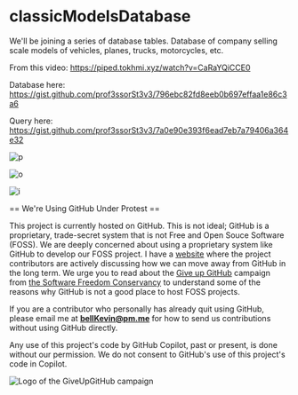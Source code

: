 # classicModelsDatabase

We'll be joining a series of database tables. Database of company selling scale models of vehicles, planes, trucks, motorcycles, etc.

From this video: https://piped.tokhmi.xyz/watch?v=CaRaYQiCCE0

Database here: https://gist.github.com/prof3ssorSt3v3/796ebc82fd8eeb0b697effaa1e86c3a6

Query here: https://gist.github.com/prof3ssorSt3v3/7a0e90e393f6ead7eb7a79406a364e32

![p](https://github.com/bell-kevin/classicModelsDatabase/blob/main/classicModels.PNG)

![o](https://github.com/bell-kevin/classicModelsDatabase/blob/main/planes.PNG)

![i](https://github.com/bell-kevin/classicModelsDatabase/blob/main/planes2.PNG)

== We're Using GitHub Under Protest ==

This project is currently hosted on GitHub.  This is not ideal; GitHub is a
proprietary, trade-secret system that is not Free and Open Souce Software
(FOSS).  We are deeply concerned about using a proprietary system like GitHub
to develop our FOSS project. I have a [website](https://bellKevin.me) where the
project contributors are actively discussing how we can move away from GitHub
in the long term.  We urge you to read about the [Give up GitHub](https://GiveUpGitHub.org) campaign 
from [the Software Freedom Conservancy](https://sfconservancy.org) to understand some of the reasons why GitHub is not 
a good place to host FOSS projects.

If you are a contributor who personally has already quit using GitHub, please
email me at **bellKevin@pm.me** for how to send us contributions without
using GitHub directly.

Any use of this project's code by GitHub Copilot, past or present, is done
without our permission.  We do not consent to GitHub's use of this project's
code in Copilot.

![Logo of the GiveUpGitHub campaign](https://sfconservancy.org/img/GiveUpGitHub.png)
